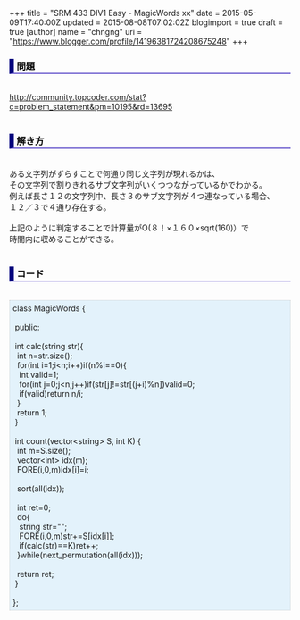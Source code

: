 +++
title = "SRM 433 DIV1 Easy - MagicWords xx"
date = 2015-05-09T17:40:00Z
updated = 2015-08-08T07:02:02Z
blogimport = true
draft = true
[author]
	name = "chngng"
	uri = "https://www.blogger.com/profile/14196381724208675248"
+++

<div dir="ltr" style="text-align: left;" trbidi="on"><h3 style="border-bottom: 2px solid slateblue; border-left: 8px solid navy; color: black; padding: 0px 0px 1px 5px;">問題 <br /></h3><br /><a href="http://community.topcoder.com/stat?c=problem_statement&amp;pm=10195&amp;rd=13695" target="_blank">http://community.topcoder.com/stat?c=problem_statement&amp;pm=10195&amp;rd=13695</a><br /><br /><h3 style="border-bottom: 2px solid slateblue; border-left: 8px solid navy; color: black; padding: 0px 0px 1px 5px;">解き方 </h3><br />ある文字列がずらすことで何通り同じ文字列が現れるかは、<br />その文字列で割りきれるサブ文字列がいくつつながっているかでわかる。<br />例えば長さ１２の文字列中、長さ３のサブ文字列が４つ連なっている場合、<br />１２／３で４通り存在する。<br /><br />上記のように判定することで計算量がO(８！×１６０×sqrt(160)）で<br />時間内に収めることができる。<br /><br /><h3 style="border-bottom: 2px solid slateblue; border-left: 8px solid navy; color: black; padding: 0px 0px 1px 5px;">コード </h3><br /><div style="background-color: #e3f2fb; border: 1px dotted #CCCCCC; padding: 5px;">class MagicWords {<br /><br /><span class="Apple-tab-span" style="white-space: pre;"> </span>public:<br /><br /><span class="Apple-tab-span" style="white-space: pre;"> </span>int calc(string str){<br /><span class="Apple-tab-span" style="white-space: pre;">  </span>int n=str.size();<br /><span class="Apple-tab-span" style="white-space: pre;">  </span>for(int i=1;i&lt;n;i++)if(n%i==0){<br /><span class="Apple-tab-span" style="white-space: pre;">   </span>int valid=1;<br /><span class="Apple-tab-span" style="white-space: pre;">   </span>for(int j=0;j&lt;n;j++)if(str[j]!=str[(j+i)%n])valid=0;<br /><span class="Apple-tab-span" style="white-space: pre;">   </span>if(valid)return n/i;<br /><span class="Apple-tab-span" style="white-space: pre;">  </span>}<br /><span class="Apple-tab-span" style="white-space: pre;">  </span>return 1;<br /><span class="Apple-tab-span" style="white-space: pre;"> </span>}<br /><br /><span class="Apple-tab-span" style="white-space: pre;"> </span>int count(vector&lt;string&gt; S, int K) {<br /><span class="Apple-tab-span" style="white-space: pre;">  </span>int m=S.size();<br /><span class="Apple-tab-span" style="white-space: pre;">  </span>vector&lt;int&gt; idx(m);<br /><span class="Apple-tab-span" style="white-space: pre;">  </span>FORE(i,0,m)idx[i]=i;<br /><br /><span class="Apple-tab-span" style="white-space: pre;">  </span>sort(all(idx));<br /><br /><span class="Apple-tab-span" style="white-space: pre;">  </span>int ret=0;<br /><span class="Apple-tab-span" style="white-space: pre;">  </span>do{<br /><span class="Apple-tab-span" style="white-space: pre;">   </span>string str="";<br /><span class="Apple-tab-span" style="white-space: pre;">   </span>FORE(i,0,m)str+=S[idx[i]];<br /><span class="Apple-tab-span" style="white-space: pre;">   </span>if(calc(str)==K)ret++;<br /><span class="Apple-tab-span" style="white-space: pre;">  </span>}while(next_permutation(all(idx)));<br /><br /><span class="Apple-tab-span" style="white-space: pre;">  </span>return ret;<br /><span class="Apple-tab-span" style="white-space: pre;"> </span>}<br /><br />};</div></div>
